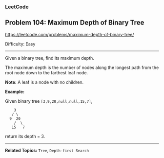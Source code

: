 ### LeetCode 
## Problem 104: Maximum Depth of Binary Tree

https://leetcode.com/problems/maximum-depth-of-binary-tree/

Difficulty: Easy

---

Given a binary tree, find its maximum depth.

The maximum depth is the number of nodes along the longest path from the root node down to the farthest leaf node.

**Note:** A leaf is a node with no children.

**Example:**

Given binary tree `[3,9,20,null,null,15,7]`,

```
    3
   / \
  9  20
    /  \
   15   7
```

return its depth = 3.

---

**Related Topics:** 
`Tree`, `Depth-first Search`